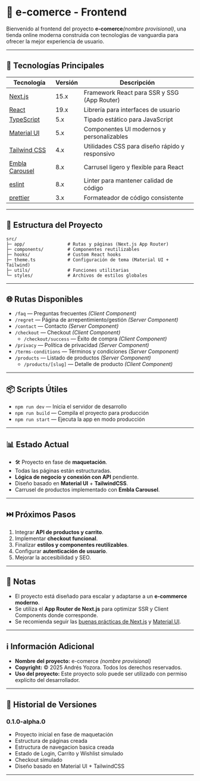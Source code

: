 # 🛒 e-comerce - Frontend

Bienvenido al frontend del proyecto **e-comerce**_(nombre provisional)_, una tienda online moderna construida con tecnologías de vanguardia para ofrecer la mejor experiencia de usuario.

---

## 🚀 Tecnologías Principales

| Tecnología                                        | Versión | Descripción                                    |
| ------------------------------------------------- | ------- | ---------------------------------------------- |
| [Next.js](https://nextjs.org/)                    | 15.x    | Framework React para SSR y SSG (App Router)    |
| [React](https://react.dev/)                       | 19.x    | Librería para interfaces de usuario            |
| [TypeScript](https://www.typescriptlang.org/)     | 5.x     | Tipado estático para JavaScript                |
| [Material UI](https://mui.com/)                   | 5.x     | Componentes UI modernos y personalizables      |
| [Tailwind CSS](https://tailwindcss.com/)          | 4.x     | Utilidades CSS para diseño rápido y responsivo |
| [Embla Carousel](https://www.embla-carousel.com/) | 8.x     | Carrusel ligero y flexible para React          |
| [eslint](https://eslint.org/)                     | 8.x     | Linter para mantener calidad de código         |
| [prettier](https://prettier.io/)                  | 3.x     | Formateador de código consistente              |

---

## 📁 Estructura del Proyecto

```
src/
├─ app/                # Rutas y páginas (Next.js App Router)
├─ components/         # Componentes reutilizables
├─ hooks/              # Custom React hooks
├─ theme.ts            # Configuración de tema (Material UI + Tailwind)
├─ utils/              # Funciones utilitarias
└─ styles/             # Archivos de estilos globales
```

---

## 🌐 Rutas Disponibles

- `/faq` — Preguntas frecuentes _(Client Component)_
- `/regret` — Página de arrepentimiento/gestión _(Server Component)_
- `/contact` — Contacto _(Server Component)_
- `/checkout` — Checkout _(Client Component)_
  - `/checkout/success` — Éxito de compra _(Client Component)_
- `/privacy` — Política de privacidad _(Server Component)_
- `/terms-conditions` — Términos y condiciones _(Server Component)_
- `/products` — Listado de productos _(Server Component)_
  - `/products/[slug]` — Detalle de producto _(Client Component)_

---

## 📦 Scripts Útiles

- `npm run dev` — Inicia el servidor de desarrollo
- `npm run build` — Compila el proyecto para producción
- `npm run start` — Ejecuta la app en modo producción

---

## 📊 Estado Actual

- 🛠️ Proyecto en fase de **maquetación**.
- Todas las páginas están estructuradas.
- **Lógica de negocio y conexión con API** pendiente.
- Diseño basado en **Material UI** + **TailwindCSS**.
- Carrusel de productos implementado con **Embla Carousel**.

---

## ⏭️ Próximos Pasos

1. Integrar **API de productos y carrito**.
2. Implementar **checkout funcional**.
3. Finalizar **estilos y componentes reutilizables**.
4. Configurar **autenticación de usuario**.
5. Mejorar la accesibilidad y SEO.

---

## 📝 Notas

- El proyecto está diseñado para escalar y adaptarse a un **e-commerce moderno**.
- Se utiliza el **App Router de Next.js** para optimizar SSR y Client Components donde corresponde.
- Se recomienda seguir las [buenas prácticas de Next.js](https://nextjs.org/docs) y [Material UI](https://mui.com/material-ui/getting-started/best-practices/).

---

## ℹ️ Información Adicional

- **Nombre del proyecto:** e-comerce _(nombre provisional)_
- **Copyright:** © 2025 Andrés Yozora. Todos los derechos reservados.
- **Uso del proyecto:** Este proyecto solo puede ser utilizado con permiso explícito del desarrollador.

---

## 📜 Historial de Versiones

### 0.1.0-alpha.0

- Proyecto inicial en fase de maquetación
- Estructura de páginas creada
- Estructura de navegacion basica creada
- Estado de Login, Carrito y Wishlist simulado
- Checkout simulado
- Diseño basado en Material UI + TailwindCSS

---
